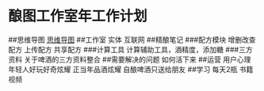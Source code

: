 # 酿图工作室年工作计划
##思维导图
[思维导图](http://www.xmind.net/m/UtQh)
##工作室
实体
互联网
##精酿笔记
###配方模块
增删改查配方
上传配方
共享配方
###计算工具
计算辅助工具，酒精度，添加糖
###三方资料
关于啤酒的三方资料整合
##需要解决的问题
如何活下来
##运营
用户心理 
年轻人好玩好奇炫耀
正当年品酒炫耀
自酿啤酒只送给朋友
##学习
每天2瓶
书籍
视频


